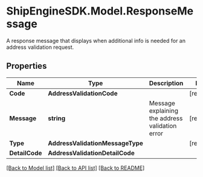 # ShipEngineSDK.Model.ResponseMessage
A response message that displays when additional info is needed for an address validation request.

## Properties

Name | Type | Description | Notes
------------ | ------------- | ------------- | -------------
**Code** | **AddressValidationCode** |  | [readonly] 
**Message** | **string** | Message explaining the address validation error | [readonly] 
**Type** | **AddressValidationMessageType** |  | [readonly] 
**DetailCode** | **AddressValidationDetailCode** |  | 

[[Back to Model list]](../README.md#documentation-for-models) [[Back to API list]](../README.md#documentation-for-api-endpoints) [[Back to README]](../README.md)

